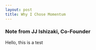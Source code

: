 ```yaml
---
layout: post
title: Why I Chose Momentum
---
```


### Note from JJ Ishizaki, Co-Founder

Hello, this is a test